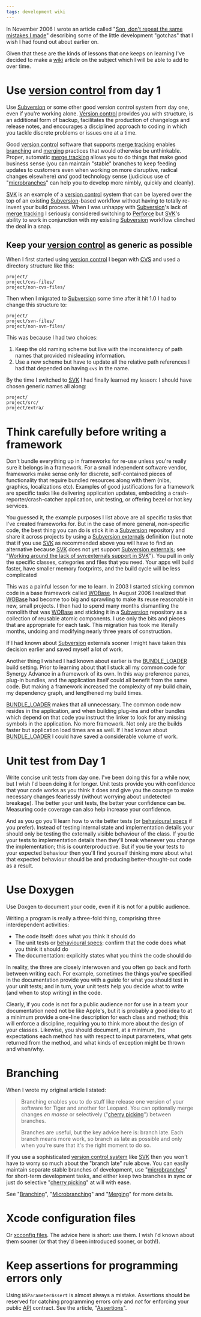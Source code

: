 ```yaml
---
tags: development wiki
---
```


In November 2006 I wrote an article called "[Son, don't repeat the same mistakes I made](http://wincent.com/a/about/wincent/weblog/archives/2006/11/son_dont_repeat.php)" describing some of the little development "gotchas" that I wish I had found out about earlier on.

Given that these are the kinds of lessons that one keeps on learning I've decided to make a [wiki](/wiki/wiki) article on the subject which I will be able to add to over time.

# Use [version control](/wiki/version_control) from day 1

Use [Subversion](/wiki/Subversion) or some other good version control system from day one, even if you're working alone. [Version control](/wiki/Version_control) provides you with structure, is an additional form of backup, facilitates the production of changelogs and release notes, and encourages a disciplined approach to coding in which you tackle discrete problems or issues one at a time.

Good [version control](/wiki/version_control) software that supports [merge tracking](/wiki/merge_tracking) enables [branching](/wiki/branching) and [merging](/wiki/merging) practices that would otherwise be unthinkable. Proper, automatic [merge tracking](/wiki/merge_tracking) allows you to do things that make good business sense (you can maintain "stable" branches to keep feeding updates to customers even when working on more disruptive, radical changes elsewhere) _and_ good technology sense (judicious use of "[microbranches](/wiki/microbranches)" can help you to develop more nimbly, quickly and cleanly).

[SVK](/wiki/SVK) is an example of a [version control](/wiki/version_control) system that can be layered over the top of an existing [Subversion](/wiki/Subversion)-based workflow without having to totally re-invent your build process. When I was unhappy with [Subversion](/wiki/Subversion)'s lack of [merge tracking](/wiki/merge_tracking) I seriously considered switching to [Perforce](/wiki/Perforce) but [SVK](/wiki/SVK)'s ability to work in conjunction with my existing [Subversion](/wiki/Subversion) workflow clinched the deal in a snap.

## Keep your [version control](/wiki/version_control) as generic as possible

When I first started using [version control](/wiki/version_control) I began with [CVS](/wiki/CVS) and used a directory structure like this:

    project/
    project/cvs-files/
    project/non-cvs-files/

Then when I migrated to [Subversion](/wiki/Subversion) some time after it hit 1.0 I had to change this structure to:

    project/
    project/svn-files/
    project/non-svn-files/

This was because I had two choices:

1.  Keep the old naming scheme but live with the inconsistency of path names that provided misleading information.
2.  Use a new scheme but have to update all the relative path references I had that depended on having `cvs` in the name.

By the time I switched to [SVK](/wiki/SVK) I had finally learned my lesson: I should have chosen generic names all along:

    project/
    project/src/
    project/extra/

# Think carefully before writing a framework

Don't bundle everything up in frameworks for re-use unless you're really sure it belongs in a framework. For a small independent software vendor, frameworks make sense only for discrete, self-contained pieces of functionality that require bundled resources along with them (nibs, graphics, localizations etc). Examples of good justifications for a framework are specific tasks like delivering application updates, embedding a crash-reporter/crash-catcher application, unit testing, or offering bezel or hot key services.

You guessed it, the example purposes I list above are all specific tasks that I've created frameworks for. But in the case of more general, non-specific code, the best thing you can do is stick it in a [Subversion](/wiki/Subversion) repository and share it across projects by using a [Subversion externals](/wiki/Subversion_externals) definition (but note that if you use [SVK](/wiki/SVK) as recommended above you will have to find an alternative because [SVK](/wiki/SVK) does not yet support [Subversion externals](/wiki/Subversion_externals); see "[Working around the lack of svn:externals support in SVK](/wiki/Working_around_the_lack_of_svn%3aexternals_support_in_SVK)"). You pull in only the specific classes, categories and files that you need. Your apps will build faster, have smaller memory footprints, and the build cycle will be less complicated

This was a painful lesson for me to learn. In 2003 I started sticking common code in a base framework called [WOBase](/wiki/WOBase). In August 2006 I realized that [WOBase](/wiki/WOBase) had become too big and sprawling to make its reuse reasonable in new, small projects. I then had to spend many months dismantling the monolith that was [WOBase](/wiki/WOBase) and sticking it in a [Subversion](/wiki/Subversion) repository as a collection of reusable atomic components. I use only the bits and pieces that are appropriate for each task. This migration has took me literally months, undoing and modifying nearly three years of construction.

If I had known about [Subversion](/wiki/Subversion) externals sooner I might have taken this decision earlier and saved myself a lot of work.

Another thing I wished I had known about earlier is the [BUNDLE_LOADER](/wiki/BUNDLE_LOADER) build setting. Prior to learning about that I stuck all my common code for Synergy Advance in a framework of its own. In this way preference panes, plug-in bundles, and the application itself could all benefit from the same code. But making a framework increased the complexity of my build chain, my dependency graph, and lengthened my build times.

[BUNDLE_LOADER](/wiki/BUNDLE_LOADER) makes that all unnecessary. The common code now resides in the application, and when building plug-ins and other bundles which depend on that code you instruct the linker to look for any missing symbols in the application. No more framework. Not only are the builds faster but application load times are as well. If I had known about [BUNDLE_LOADER](/wiki/BUNDLE_LOADER) I could have saved a considerable volume of work.

# Unit test from Day 1

Write concise unit tests from day one. I've been doing this for a while now, but I wish I'd been doing it for longer. Unit tests provide you with confidence that your code works as you think it does and give you the courage to make necessary changes fearlessly (without worrying about undetected breakage). The better your unit tests, the better your confidence can be. Measuring code coverage can also help increase your confidence.

And as you go you'll learn how to write better tests (or [behavioural specs](/wiki/behavioural_specs) if you prefer). Instead of testing internal state and implementation details your should only be testing the externally visible behaviour of the class. If you tie your tests to implementation details then they'll break whenever you change the implementation; this is counterproductive. But if you tie your tests to your expected behaviour then you'll find yourself thinking more about what that expected behaviour should be and producing better-thought-out code as a result.

# Use Doxygen

Use Doxgen to document your code, even if it is not for a public audience.

Writing a program is really a three-fold thing, comprising three interdependent activities:

-   The code itself: does what you think it should do
-   The unit tests or [behavioural specs](/wiki/behavioural_specs): confirm that the code does what you think it should do
-   The documentation: explicitly states what you think the code should do

In reality, the three are closely interwoven and you often go back and forth between writing each. For example, sometimes the things you've specified in the documentation provide you with a guide for what you should test in your unit tests; and in turn, your unit tests help you decide what to write (and when to stop writing) in the code.

Clearly, if you code is not for a public audience nor for use in a team your documentation need not be like Apple's, but it is probably a good idea to at a minimum provide a one-line description for each class and method; this will enforce a discipline, requiring you to think more about the design of your classes. Likewise, you should document, at a minimum, the expectations each method has with respect to input parameters, what gets returned from the method, and what kinds of exception might be thrown and when/why.

# Branching

When I wrote my original article I stated:

> Branching enables you to do stuff like release one version of your software for Tiger and another for Leopard. You can optionally merge changes _en masse_ or selectively ("[cherry picking](/wiki/cherry_picking)") between branches.
>
> Branches are useful, but the key advice here is: branch late. Each branch means more work, so branch as late as possible and only when you're sure that it's the right moment to do so.

If you use a sophisticated [version control system](/wiki/version_control_system) like [SVK](/wiki/SVK) then you won't have to worry so much about the "branch late" rule above. You can easily maintain separate stable branches of development, use "[microbranches](/wiki/microbranches)" for short-term development tasks, and either keep two branches in sync or just do selective "[cherry picking](/wiki/cherry_picking)" at will with ease.

See "[Branching](/wiki/Branching)", "[Microbranching](/wiki/Microbranching)" and "[Merging](/wiki/Merging)" for more details.

# Xcode configuration files

Or [xcconfig files](/wiki/xcconfig_files). The advice here is short: use them. I wish I'd known about them sooner (or that they'd been introduced sooner, or both!).

# Keep assertions for programming errors only

Using `NSParameterAssert` is almost always a mistake. Assertions should be reserved for catching programming errors only and _not_ for enforcing your public [API](/wiki/API) contract. See the article, "[Assertions](http://wincent.com/a/about/wincent/weblog/archives/2007/05/assertions.php)".
